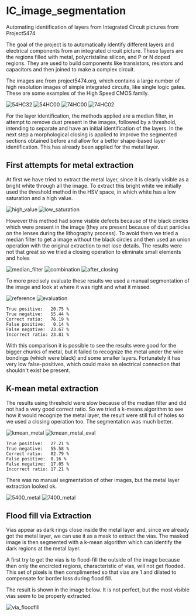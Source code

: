 # IC_image_segmentation
Automating identification of layers from Integrated Circuit pictures from Project5474

The goal of the project is to automatically identify different layers and electrical components from an integrated circuit picture. These layers are the regions filled with metal, polycristaline silicon, and P or N doped regions. They are used to build components like transistors, resistors and capacitors and then joined to make a complex circuit.

The images are from project5474.org, which contains a large number of high resolution images of simple integrated circuits, like single logic gates. These are some examples of the High Speed CMOS family.

![54HC32](https://upload.wikimedia.org/wikipedia/commons/thumb/9/92/54HC32_RCA_8825_die_120nmpp.jpg/467px-54HC32_RCA_8825_die_120nmpp.jpg)
![54HC00](https://upload.wikimedia.org/wikipedia/commons/thumb/9/99/54HC00_NS_8632_die_120nmpp.jpg/578px-54HC00_NS_8632_die_120nmpp.jpg)
![74HC00](https://upload.wikimedia.org/wikipedia/commons/thumb/4/4b/74HCT00_RCA_419_die_120nmpp.jpg/482px-74HCT00_RCA_419_die_120nmpp.jpg)
![74HC02](https://upload.wikimedia.org/wikipedia/commons/thumb/2/25/74HC02_Motorola_8302.jpg/629px-74HC02_Motorola_8302.jpg)

For the layer identification, the methods applied are a median filter, in attempt to remove dust present in the images, followed by a threshold, intending to separate and have an initial identification of the layers. In the next step a morphological closing is applied to improve the segmented sections obtained before and allow for a better shape-based layer identification. This has already been applied for the metal layer.

## First attempts for metal extraction

At first we have tried to extract the metal layer, since it is clearly visible as a bright white through all the image. To extract this bright white we initially used the threshold method in the HSV space, in which white has a low saturation and a high value.

![high_value](/images/value_thres.png)
![low_saturation](/images/sat_thres.png)

However this method had some visible defects because of the black circles which were present in the image (they are present because of dust particles on the lenses during the lithography process). To avoid them we tried a median filter to get a image without the black circles and then used an union operation with the original extraction to not lose details. The results were not that great so we tried a closing operation to eliminate small elements and holes

![median_filter](/images/median_val.png)
![combination](/images/combination.png)
![after_closing](/images/metal_closing.png)

To more precisely evaluate these results we used a manual segmentation of the image and look at where it was right and what it missed.

![reference](/images/reference.png)
![evaluation](/images/evaluation.png)

```
True positive:   20.75 %
True negative:   55.44 %
Correct ratio:   76.19 %
False positive:   0.14 %
False negative:  23.67 %
Incorrect ratio: 23.81 %
```

With this comparison it is possible to see the results were good for the bigger chunks of metal, but it failed to recognize the metal under the wire bondings (which were black) and some smaller layers. Fortunately it has very low false-positives, which could make an electrical connection that shouldn't exist be present.

## K-mean metal extraction

The results using threshold were slow because of the median filter and did not had a very good correct ratio. So we tried a k-means algorithm to see how it would recognize the metal layer, the result were still full of holes so we used a closing operation too. The segmentation was much better.

![kmean_metal](/images/6_cluster_metal.png)
![kmean_metal_eval](/images/6_cluster_metal_evaluation.png)

```
True positive:   27.21 %
True negative:   55.58 %
Correct ratio:   82.79 %
False positive:  0.16 %
False negative:  17.05 %
Incorrect ratio: 17.21 %
```

There was no manual segmentation of other images, but the metal layer extraction looked ok.

![5400_metal](/images/5400_kmean_metal.png)
![7400_metal](/images/7400_kmean_metal.png)

## Flood fill via Extraction

Vias appear as dark rings close inside the metal layer and, since we already got the metal layer, we can use it as a mask to extract the vias. The masked image is then segmented with a k-mean algorithm which can identify the dark regions at the metal layer.

A first try to get the vias is to flood-fill the outside of the image because then only the encircled regions, characteristic of vias, will not get flooded. This set of pixels is then complimented so that vias are 1 and dilated to compensate for border loss during flood fill.

The result is shown in the image below. It is not perfect, but the most visible vias seem to be properly extracted.

![via_floodfill](/images/via_floodfill.png)

